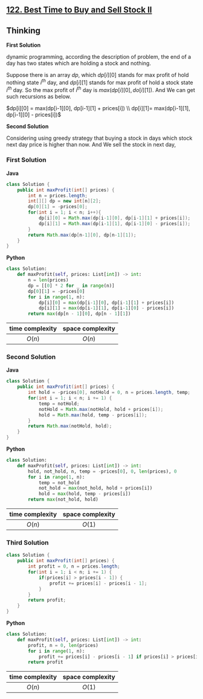 ## [122. Best Time to Buy and Sell Stock II](https://leetcode.cn/problems/best-time-to-buy-and-sell-stock-ii/)

## Thinking

**First Solution**

dynamic  programming, according the description of problem,  the end of a day has two states which are  holding  a stock and nothing.

Suppose there is an array $dp$, which $dp[i][0]$ stands for max profit of hold nothing state $i^{th}$ day, and $dp[i][1]$ stands for max profit of hold a stock state $i^{th}$ day. So the max profit of $i^{th}$ day is $max(dp[i][0], do[i][1])$. And We can get such recursions as below.

$dp[i][0] = max(dp[i-1][0], dp[i-1][1] + prices[i]) \\ dp[i][1]= max(dp[i-1][1], dp[i-1][0] - prices[i])$

**Second Solution**

Considering using greedy strategy that buying a stock in days which stock next day price is higher than now. And We sell the stock in next day,

### First Solution
**Java**

```java
class Solution {
    public int maxProfit(int[] prices) {
        int n = prices.length;
        int[][] dp = new int[n][2];
        dp[0][1] = -prices[0];
        for(int i = 1; i < n; i++){
            dp[i][0] = Math.max(dp[i-1][0], dp[i-1][1] + prices[i]);
            dp[i][1] = Math.max(dp[i-1][1], dp[i-1][0] - prices[i]);
        }
        return Math.max(dp[n-1][0], dp[n-1][1]);
    }
}
```
**Python**
```python
class Solution:
    def maxProfit(self, prices: List[int]) -> int:
        n = len(prices)
        dp = [[0] * 2 for _ in range(n)]
        dp[0][1] = -prices[0]
        for i in range(1, n):
            dp[i][0] = max(dp[i-1][0], dp[i-1][1] + prices[i])
            dp[i][1] = max(dp[i-1][1], dp[i-1][0] - prices[i])
        return max(dp[n - 1][0], dp[n - 1][1])
```

|time complexity|space complexity|
|:-:|:-:|
|$O(n)$|$O(n)$|

### Second Solution
**Java**
``` java
class Solution {
    public int maxProfit(int[] prices) {
        int hold = -prices[0], notHold = 0, n = prices.length, temp;
        for(int i = 1; i < n; i += 1) {
            temp = notHold;
            notHold = Math.max(notHold, hold + prices[i]);
            hold = Math.max(hold, temp - prices[i]);
        }
        return Math.max(notHold, hold);
    }
}
```

**Python**
```python
class Solution:
    def maxProfit(self, prices: List[int]) -> int:
        hold, not_hold, n, temp = -prices[0], 0, len(prices), 0
        for i in range(1, n):
            temp = not_hold
            not_hold = max(not_hold, hold + prices[i])
            hold = max(hold, temp - prices[i])
        return max(not_hold, hold)
```
|time complexity|space complexity|
|:-:|:-:|
|$O(n)$|$O(1)$|

### Third Solution
``` java
class Solution {
    public int maxProfit(int[] prices) {
        int profit = 0, n = prices.length;
        for(int i = 1; i < n; i += 1) {
            if(prices[i] > prices[i - 1]) {
                profit += prices[i] - prices[i - 1];
            }
        }
        return profit;
    }
}
```

**Python**
```python
class Solution:
    def maxProfit(self, prices: List[int]) -> int:
        profit, n = 0, len(prices)
        for i in range(1, n):
            profit += prices[i] - prices[i - 1] if prices[i] > prices[i - 1] else 0
        return profit
```

|time complexity|space complexity|
|:-:|:-:|
|$O(n)$|$O(1)$|
